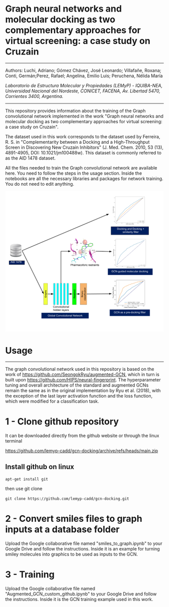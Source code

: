 #  Graph neural networks and molecular docking as two complementary approaches for virtual screening: a case study on Cruzain 

-----------------------------------------------------------------------------------------------------------------------------------------

Authors: 
Luchi, Adriano; Gómez Chávez, José Leonardo; Villafañe, Roxana; Conti, Germán;Perez, Rafael; Angelina, Emilio Luis; Peruchena, Nélida María


*Laboratorio de Estructura Molecular y Propiedades (LEMyP) - IQUIBA-NEA, Universidad Nacional del Nordeste, CONICET, FACENA, Av. Libertad
5470, Corrientes 3400, Argentina.*


------------------------------------------------------------------------------------------------------------------------------------------

This repository provides information about the training of the Graph convolutional network implemented in the work "Graph neural networks and molecular docking as two complementary approaches for virtual screening: a case study on Cruzain". 

The dataset used in this work corresponds to the dataset used by Ferreira, R. S. in "Complementarity between a Docking and a High-Throughput Screen in Discovering New Cruzain Inhibitors" (J. Med. Chem. 2010, 53 (13), 4891-4905, DOI: 10.1021/jm100488w). This dataset is commonly referred to as the AID 1478 dataset.

All the files needed to train the Graph convolutional network are available here.
You need to follow the steps in the usage section. Inside the notebooks are all the necessary libraries and packages for network training. You do not need to edit anything.

![gcn-architecture](https://github.com/lemyp-cadd/gcn-docking/blob/main/cover%20fig.png)

#   Usage
------------------------------------------------------------------------------------------------------------------------------------------
The graph convolutional network used in this repository is based on the work of https://github.com/SeongokRyu/augmented-GCN, which in turn is built upon https://github.com/HIPS/neural-fingerprint. The hyperparameter tuning and overall architecture of the standard and augmented GCNs remain the same as in the original implementation by Ryu et al. (2018), with the exception of the last layer activation function and the loss function, which were modified for a classification task.

#  1 - Clone github repository
It can be downloaded directly from the github website or through the linux terminal

https://github.com/lemyp-cadd/gcn-docking/archive/refs/heads/main.zip

## Install github on linux
 ```apt-get install git```
 
 then use git clone
 
 ```git clone https://github.com/lemyp-cadd/gcn-docking.git```

#  2 - Convert smiles files to graph inputs at a database folder
Upload the Google collaborative file named "smiles_to_graph.ipynb" to your Google Drive and follow the instructions. Inside it is an example for turning smiley molecules into graphics to be used as inputs to the GCN.

#  3 - Training 
Upload the Google collaborative file named "Augmented_GCN_custom_github.ipynb" to your Google Drive and follow the instructions. Inside it is the GCN training example used in this work.


